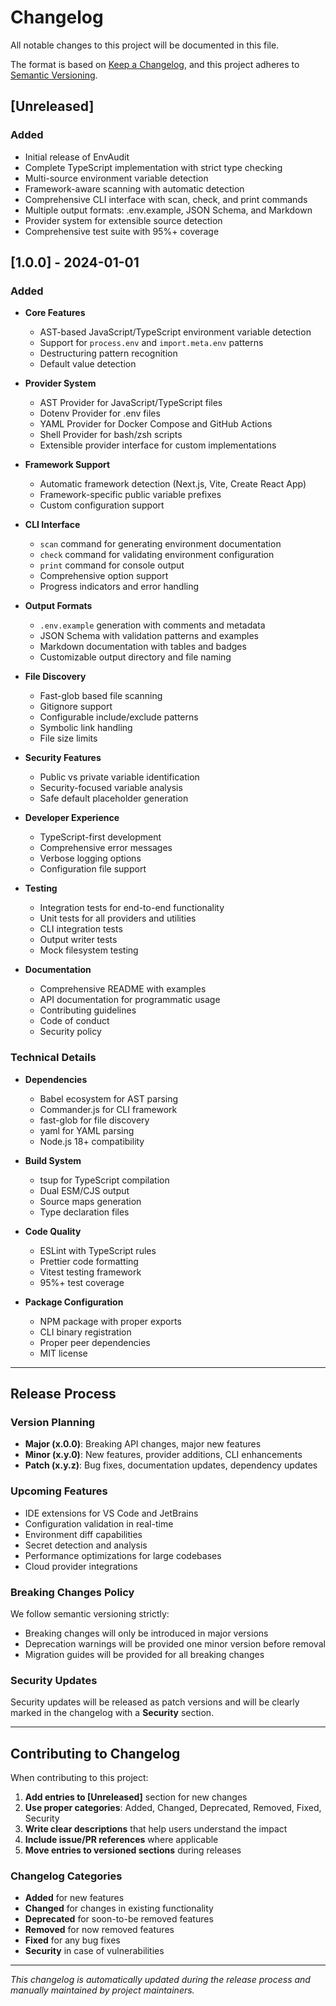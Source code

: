 # Changelog

All notable changes to this project will be documented in this file.

The format is based on [Keep a Changelog](https://keepachangelog.com/en/1.0.0/),
and this project adheres to [Semantic Versioning](https://semver.org/spec/v2.0.0.html).

## [Unreleased]

### Added
- Initial release of EnvAudit
- Complete TypeScript implementation with strict type checking
- Multi-source environment variable detection
- Framework-aware scanning with automatic detection
- Comprehensive CLI interface with scan, check, and print commands
- Multiple output formats: .env.example, JSON Schema, and Markdown
- Provider system for extensible source detection
- Comprehensive test suite with 95%+ coverage

## [1.0.0] - 2024-01-01

### Added
- **Core Features**
  - AST-based JavaScript/TypeScript environment variable detection
  - Support for `process.env` and `import.meta.env` patterns
  - Destructuring pattern recognition
  - Default value detection

- **Provider System**
  - AST Provider for JavaScript/TypeScript files
  - Dotenv Provider for .env files
  - YAML Provider for Docker Compose and GitHub Actions
  - Shell Provider for bash/zsh scripts
  - Extensible provider interface for custom implementations

- **Framework Support**
  - Automatic framework detection (Next.js, Vite, Create React App)
  - Framework-specific public variable prefixes
  - Custom configuration support

- **CLI Interface**
  - `scan` command for generating environment documentation
  - `check` command for validating environment configuration
  - `print` command for console output
  - Comprehensive option support
  - Progress indicators and error handling

- **Output Formats**
  - `.env.example` generation with comments and metadata
  - JSON Schema with validation patterns and examples
  - Markdown documentation with tables and badges
  - Customizable output directory and file naming

- **File Discovery**
  - Fast-glob based file scanning
  - Gitignore support
  - Configurable include/exclude patterns
  - Symbolic link handling
  - File size limits

- **Security Features**
  - Public vs private variable identification
  - Security-focused variable analysis
  - Safe default placeholder generation

- **Developer Experience**
  - TypeScript-first development
  - Comprehensive error messages
  - Verbose logging options
  - Configuration file support

- **Testing**
  - Integration tests for end-to-end functionality
  - Unit tests for all providers and utilities
  - CLI integration tests
  - Output writer tests
  - Mock filesystem testing

- **Documentation**
  - Comprehensive README with examples
  - API documentation for programmatic usage
  - Contributing guidelines
  - Code of conduct
  - Security policy

### Technical Details
- **Dependencies**
  - Babel ecosystem for AST parsing
  - Commander.js for CLI framework
  - fast-glob for file discovery
  - yaml for YAML parsing
  - Node.js 18+ compatibility

- **Build System**
  - tsup for TypeScript compilation
  - Dual ESM/CJS output
  - Source maps generation
  - Type declaration files

- **Code Quality**
  - ESLint with TypeScript rules
  - Prettier code formatting
  - Vitest testing framework
  - 95%+ test coverage

- **Package Configuration**
  - NPM package with proper exports
  - CLI binary registration
  - Proper peer dependencies
  - MIT license

---

## Release Process

### Version Planning
- **Major (x.0.0)**: Breaking API changes, major new features
- **Minor (x.y.0)**: New features, provider additions, CLI enhancements
- **Patch (x.y.z)**: Bug fixes, documentation updates, dependency updates

### Upcoming Features
- IDE extensions for VS Code and JetBrains
- Configuration validation in real-time
- Environment diff capabilities
- Secret detection and analysis
- Performance optimizations for large codebases
- Cloud provider integrations

### Breaking Changes Policy
We follow semantic versioning strictly:
- Breaking changes will only be introduced in major versions
- Deprecation warnings will be provided one minor version before removal
- Migration guides will be provided for all breaking changes

### Security Updates
Security updates will be released as patch versions and will be clearly marked in the changelog with a **Security** section.

---

## Contributing to Changelog

When contributing to this project:

1. **Add entries to [Unreleased]** section for new changes
2. **Use proper categories**: Added, Changed, Deprecated, Removed, Fixed, Security
3. **Write clear descriptions** that help users understand the impact
4. **Include issue/PR references** where applicable
5. **Move entries to versioned sections** during releases

### Changelog Categories

- **Added** for new features
- **Changed** for changes in existing functionality
- **Deprecated** for soon-to-be removed features
- **Removed** for now removed features
- **Fixed** for any bug fixes
- **Security** in case of vulnerabilities

---

*This changelog is automatically updated during the release process and manually maintained by project maintainers.*